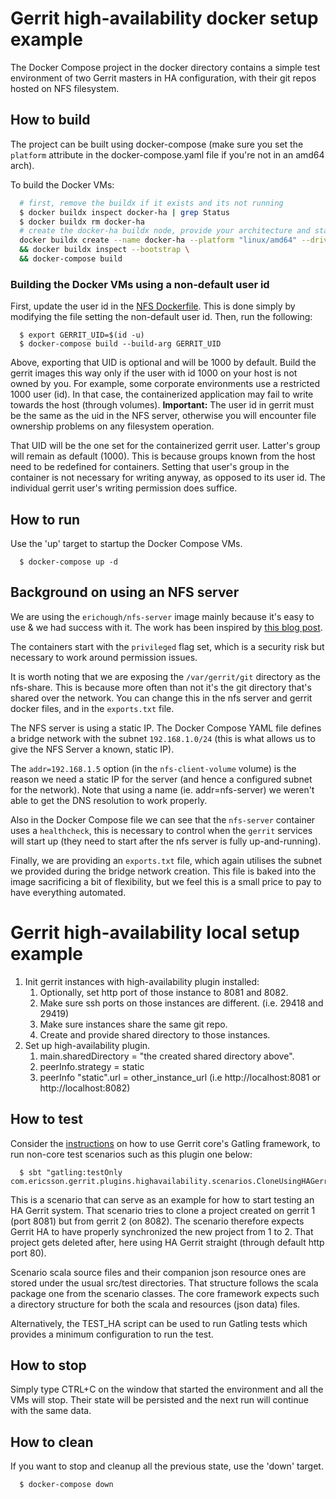 # Gerrit high-availability docker setup example

The Docker Compose project in the docker directory contains a simple test 
environment of two Gerrit masters in HA configuration, with their git repos
hosted on NFS filesystem.

## How to build

The project can be built using docker-compose (make sure you set the
`platform` attribute in the docker-compose.yaml file if you're not 
in an amd64 arch).

To build the Docker VMs:
```bash
  # first, remove the buildx if it exists and its not running
  $ docker buildx inspect docker-ha | grep Status
  $ docker buildx rm docker-ha
  # create the docker-ha buildx node, provide your architecture and start it up
  docker buildx create --name docker-ha --platform "linux/amd64" --driver docker-container --use \
  && docker buildx inspect --bootstrap \
  && docker-compose build
```

### Building the Docker VMs using a non-default user id

First, update the user id in the [NFS Dockerfile](./docker/nfs/Dockerfile).
This is done simply by modifying the file setting the non-default user id.
Then, run the following:
```
  $ export GERRIT_UID=$(id -u)
  $ docker-compose build --build-arg GERRIT_UID
```

Above, exporting that UID is optional and will be 1000 by default.
Build the gerrit images this way only if the user with id 1000 on your
host is not owned by you. For example, some corporate environments use a
restricted 1000 user (id). In that case, the containerized application
may fail to write towards the host (through volumes).
**Important:** The user id in gerrit must be the same as the uid in the
NFS server, otherwise you will encounter file ownership problems on any
filesystem operation.

That UID will be the one set for the containerized gerrit user. Latter's
group will remain as default (1000). This is because groups known from
the host need to be redefined for containers. Setting that user's group
in the container is not necessary for writing anyway, as opposed to its
user id. The individual gerrit user's writing permission does suffice.

## How to run

Use the 'up' target to startup the Docker Compose VMs.

```
  $ docker-compose up -d
```

## Background on using an NFS server
We are using the `erichough/nfs-server` image mainly because it's easy to use
& we had success with it. The work has been inspired by
[this blog post](https://nothing2say.co.uk/running-a-linux-based-nfs-server-in-docker-on-windows-b64445d5ada2).

The containers start with the `privileged` flag set, which is a security risk
but necessary to work around permission issues.

It is worth noting that we are exposing the `/var/gerrit/git` directory as the
nfs-share. This is because more often than not it's the git directory that's
shared over the network. You can change this in the nfs server and gerrit
docker files, and in the `exports.txt` file.

The NFS server is using a static IP. The Docker Compose YAML file defines a 
bridge network with the subnet `192.168.1.0/24` (this is what allows us to
give the NFS Server a known, static IP).

The `addr=192.168.1.5` option (in the `nfs-client-volume` volume) is the 
reason we need a static IP for the server (and hence a configured subnet
for the network). Note that using a name (ie. addr=nfs-server) we weren't
able to get the DNS resolution to work properly.

Also in the Docker Compose file we can see that the `nfs-server` container
uses a `healthcheck`, this is necessary to control when the `gerrit`
services will start up (they need to start after the nfs server is fully
up-and-running).

Finally, we are providing an `exports.txt` file, which again utilises the
subnet we provided during the bridge network creation. This file is baked
into the image sacrificing a bit of flexibility, but we feel this is
a small price to pay to have everything automated.

# Gerrit high-availability local setup example

 1. Init gerrit instances with high-availability plugin installed:
    1. Optionally, set http port of those instance to 8081 and 8082.
    2. Make sure ssh ports on those instances are different. (i.e. 29418 and 29419)
    3. Make sure instances share the same git repo.
    4. Create and provide shared directory to those instances.
 2. Set up high-availability plugin.
    1. main.sharedDirectory = "the created shared directory above".
    2. peerInfo.strategy = static
    3. peerInfo "static".url = other_instance_url (i.e http://localhost:8081 or http://localhost:8082)

## How to test

Consider the
[instructions](https://gerrit-review.googlesource.com/Documentation/dev-e2e-tests.html)
on how to use Gerrit core's Gatling framework, to run non-core test
scenarios such as this plugin one below:

```
  $ sbt "gatling:testOnly com.ericsson.gerrit.plugins.highavailability.scenarios.CloneUsingHAGerrit2"
```

This is a scenario that can serve as an example for how to start
testing an HA Gerrit system. That scenario tries to clone a project
created on gerrit 1 (port 8081) but from gerrit 2 (on 8082). The
scenario therefore expects Gerrit HA to have properly synchronized
the new project from 1 to 2. That project gets deleted after, here
using HA Gerrit straight (through default http port 80).

Scenario scala source files and their companion json resource ones are
stored under the usual src/test directories. That structure follows the
scala package one from the scenario classes. The core framework expects
such a directory structure for both the scala and resources (json data)
files.

Alternatively, the TEST_HA script can be used to run Gatling tests which
provides a minimum configuration to run the test.

## How to stop

Simply type CTRL+C on the window that started the environment
and all the VMs will stop. Their state will be persisted and the next
run will continue with the same data.

## How to clean

If you want to stop and cleanup all the previous state, use the 'down'
target.

```
  $ docker-compose down
```
